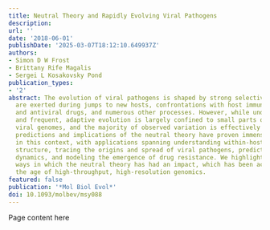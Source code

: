 ```yaml
---
title: Neutral Theory and Rapidly Evolving Viral Pathogens
description:
url: ''
date: '2018-06-01'
publishDate: '2025-03-07T18:12:10.649937Z'
authors:
- Simon D W Frost
- Brittany Rife Magalis
- Sergei L Kosakovsky Pond
publication_types:
- '2'
abstract: The evolution of viral pathogens is shaped by strong selective forces that
  are exerted during jumps to new hosts, confrontations with host immune responses
  and antiviral drugs, and numerous other processes. However, while undeniably strong
  and frequent, adaptive evolution is largely confined to small parts of information-packed
  viral genomes, and the majority of observed variation is effectively neutral. The
  predictions and implications of the neutral theory have proven immensely useful
  in this context, with applications spanning understanding within-host population
  structure, tracing the origins and spread of viral pathogens, predicting evolutionary
  dynamics, and modeling the emergence of drug resistance. We highlight the multiple
  ways in which the neutral theory has had an impact, which has been accelerated in
  the age of high-throughput, high-resolution genomics.
featured: false
publication: '*Mol Biol Evol*'
doi: 10.1093/molbev/msy088
---
```


Page content here